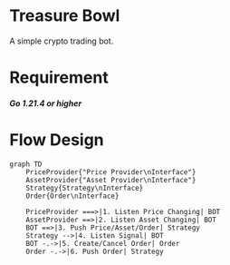 # Treasure Bowl

A simple crypto trading bot.

# Requirement
#### _Go 1.21.4 or higher_

# Flow Design
```mermaid
graph TD
    PriceProvider{"Price Provider\nInterface"}
    AssetProvider{"Asset Provider\nInterface"}
    Strategy{Strategy\nInterface}
    Order{Order\nInterface}

    PriceProvider ===>|1. Listen Price Changing| BOT
    AssetProvider ==>|2. Listen Asset Changing| BOT
    BOT ==>|3. Push Price/Asset/Order| Strategy 
    Strategy -->|4. Listen Signal| BOT
    BOT -.->|5. Create/Cancel Order| Order
    Order -.->|6. Push Order| Strategy
```
